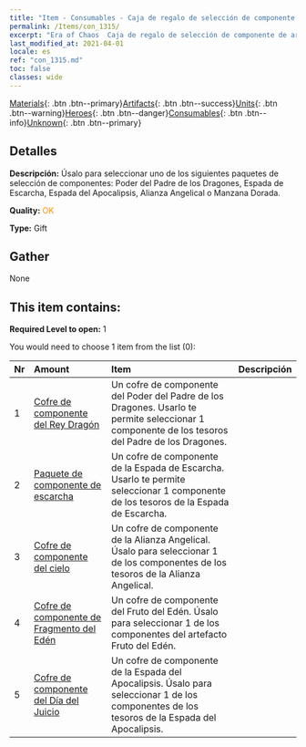 ```yaml
---
title: "Item - Consumables - Caja de regalo de selección de componente de artefacto prémium naranja"
permalink: /Items/con_1315/
excerpt: "Era of Chaos  Caja de regalo de selección de componente de artefacto prémium naranja"
last_modified_at: 2021-04-01
locale: es
ref: "con_1315.md"
toc: false
classes: wide
---
```

 [Materials](/es/Items/){: .btn .btn--primary}[Artifacts](/es/Items/Artifacts/){: .btn .btn--success}[Units](/es/Items/Units/){: .btn .btn--warning}[Heroes](/es/Items/Heroes/){: .btn .btn--danger}[Consumables](/es/Items/Consumables/){: .btn .btn--info}[Unknown](/es/Items/Unknown/){: .btn .btn--primary}

## Detalles
 **Descripción:** Úsalo para seleccionar uno de los siguientes paquetes de selección de componentes: Poder del Padre de los Dragones, Espada de Escarcha, Espada del Apocalipsis, Alianza Angelical o Manzana Dorada.

 **Quality:** <span style="color: #FF8C00">OK</span>

 **Type:** Gift

## Gather

  None

## This item contains:

 **Required Level to open:** 1

 You would need to choose 1 item from the list (0):

  | Nr | Amount |     Item    | Descripción |
  |:---|:-------|:------------|:-----------:|
  | 1 | [Cofre de componente del Rey Dragón](/es/Items/con_1348/) | Un cofre de componente del Poder del Padre de los Dragones. Usarlo te permite seleccionar 1 componente de los tesoros del Padre de los Dragones. | 
  | 2 | [Paquete de componente de escarcha](/es/Items/con_1352/) | Un cofre de componente de la Espada de Escarcha. Usarlo te permite seleccionar 1 componente de los tesoros de la Espada de Escarcha. | 
  | 3 | [Cofre de componente del cielo](/es/Items/con_1354/) | Un cofre de componente de la Alianza Angelical. Úsalo para seleccionar 1 de los componentes de los tesoros de la Alianza Angelical. | 
  | 4 | [Cofre de componente de Fragmento del Edén](/es/Items/con_1864/) | Un cofre de componente del Fruto del Edén. Úsalo para seleccionar 1 de los componentes del artefacto Fruto del Edén. | 
  | 5 | [Cofre de componente del Día del Juicio](/es/Items/con_1360/) | Un cofre de componente de la Espada del Apocalipsis. Úsalo para seleccionar 1 de los componentes de los tesoros de la Espada del Apocalipsis. | 
